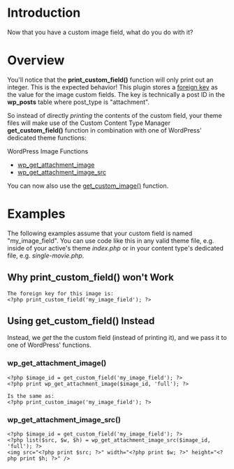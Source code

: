 # Introduction #

Now that you have a custom image field, what do you do with it?


# Overview #

You'll notice that the **print\_custom\_field()** function will only print out an integer.  This is the expected behavior! This plugin stores a [foreign key](http://en.wikipedia.org/wiki/Foreign_key) as the value for the image custom fields. The key is technically a post ID in the **wp\_posts** table where post\_type is "attachment".

So instead of directly _printing_ the contents of the custom field, your theme files will make use of the Custom Content Type Manager **get\_custom\_field()** function in combination with one of WordPress' dedicated theme functions:

WordPress Image Functions
  * [wp\_get\_attachment\_image](http://codex.wordpress.org/Function_Reference/wp_get_attachment_image)
  * [wp\_get\_attachment\_image\_src](http://codex.wordpress.org/Function_Reference/wp_get_attachment_image_src)

You can now also use the [get\_custom\_image()](TemplateFunctions#get_custom_image.md) function.

# Examples #

The following examples assume that your custom field is named "my\_image\_field". You can use code like this in any valid theme file, e.g. inside of your active's theme _index.php_ or in your content type's dedicated file, e.g. _single-movie.php_.

## Why print\_custom\_field() won't Work ##
```
The foreign key for this image is:
<?php print_custom_field('my_image_field'); ?>
```

## Using get\_custom\_field() Instead ##

Instead, we _get_ the the custom field (instead of printing it), and we pass it to one of WordPress' functions.

### wp\_get\_attachment\_image() ###
```
<?php $image_id = get_custom_field('my_image_field'); ?>
<?php print wp_get_attachment_image($image_id, 'full'); ?>

Is the same as:
<?php print_custom_image('my_image_field'); ?>
```

### wp\_get\_attachment\_image\_src() ###
```
<?php $image_id = get_custom_field('my_image_field'); ?>
<?php list($src, $w, $h) = wp_get_attachment_image_src($image_id, 'full'); ?>
<img src="<?php print $src; ?>" width="<?php print $w; ?>" height="<?php print $h; ?>" />
```